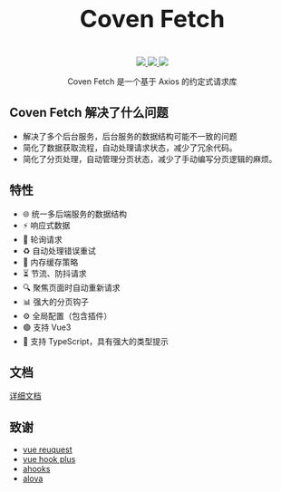 <p align="center">

[//]: # (  <img width="300px" src="https://user-images.githubusercontent.com/10731096/95823103-9ce15780-0d5f-11eb-8010-1bd1b5910d4f.png">)
</p>
<p align="center" style="font-size: 3em">
<b>Coven Fetch</b>
</p>
<p align="center">
  <a href="https://www.npmjs.org/package/coven-fetch">
    <img src="https://img.shields.io/npm/v/coven-fetch.svg" />
  </a>
  <a href="https://github.com/songpeng154/coven-fetch">
    <img src="https://img.shields.io/badge/node-%20%3E%3D%2018-47c219" />
  </a>
  <a href="https://npmcharts.com/compare/coven-fetch?minimal=true">
    <img src="https://img.shields.io/npm/dm/coven-fetch.svg" />
  </a>
  <br>
</p>
<p align="center">
Coven Fetch 是一个基于 Axios 的约定式请求库
</p>

## Coven Fetch 解决了什么问题

* 解决了多个后台服务，后台服务的数据结构可能不一致的问题
* 简化了数据获取流程，自动处理请求状态，减少了冗余代码。
* 简化了分页处理，自动管理分页状态，减少了手动编写分页逻辑的麻烦。


## 特性
* 🌐 统一多后端服务的数据结构
* ⚡  响应式数据
* 🔄 轮询请求
* ♻️ 自动处理错误重试
* 💾 内存缓存策略
* ⏳ 节流、防抖请求
* 🔍 聚焦页面时自动重新请求
* 📊 强大的分页钩子
* ⚙️ 全局配置（包含插件）
* 🟢 支持 Vue3
* 📘 支持 TypeScript，具有强大的类型提示

## 文档

[详细文档](https://songpeng154.github.io/coven-fetch/)

[//]: # (## 快速开始)

[//]: # ()
[//]: # (```shell)

[//]: # (# 使用 npm 安装 )

[//]: # (npm install axios coven-fetch)

[//]: # ()
[//]: # (or)

[//]: # ()
[//]: # (# 使用 pnpm 安装 )

[//]: # (pnpm add axios coven-fetch)

[//]: # (```)

[//]: # ()
[//]: # (## 定义后台数据结构)

[//]: # ()
[//]: # (```typescript)

[//]: # (interface Result<TData> {)

[//]: # (  code: number,)

[//]: # (  msg: string)

[//]: # (  data: TData)

[//]: # (})

[//]: # (````)

[//]: # ()
[//]: # (## 创建服务实例)

[//]: # ()
[//]: # (`NormFetch` 是一个基于 `Axios` 实现的请求请求类，它可以帮助我们统一多个后台服务的数据结构。)

[//]: # ()
[//]: # (`NormFetch` 的`构造函数`接收一个配置对象，配置对象的属性和 `Axios` 的配置对象一致。)

[//]: # ()
[//]: # (`NormFetch` 将 `Axios` 的拦截器的方法抽取到了`interceptor`中，强制了响应成功、响应失败的返回类型，统一要求返回)

[//]: # (`ResponseContent` 类型)

[//]: # ()
[//]: # (> 不要在拦截器中返回异步异常这类操作： `Promise.reject&#40;responseContent&#41;`，因为下层请求接受不到该异常，请把异常设置到)

[//]: # (`responseContent[1]`中。)

[//]: # ()
[//]: # (```typescript)

[//]: # (import { NormFetch, ResponseContent } from 'coven-fetch')

[//]: # ()
[//]: # (const server = new NormFetch<Result>&#40;{)

[//]: # (  baseURL: 'https://api.example.com',)

[//]: # (  timeout: 10000,)

[//]: # (  interceptor: {)

[//]: # (    // 处理请求之前（比如请求头、token）)

[//]: # (    onBeforeRequest&#40;config&#41; {)

[//]: # (      return config)

[//]: # (    },)

[//]: # (    // 处理响应)

[//]: # (    onResponse&#40;response&#41; {)

[//]: # (      // 服务响应数据)

[//]: # (      const { code, msg, data } = response.data)

[//]: # (      // 统一的响应结果)

[//]: # (      const responseContent: ResponseContent<Result, typeof result> = [ data, undefined, response ])

[//]: # ()
[//]: # (      // 处理响应错误 &#40;假设 code 不等于 200 为错误&#41;)

[//]: # (      if &#40;code !== 200&#41; {)

[//]: # (        // 设置错误的响应内容)

[//]: # (        responseContent[1] = { code, msg })

[//]: # (      })

[//]: # ()
[//]: # (      return responseContent)

[//]: # (    },)

[//]: # (    // 处理响应错误)

[//]: # (    onResponseError&#40;error&#41; {)

[//]: # (      const responseContent: ResponseContent = [ undefined, undefined, err.response ])

[//]: # ()
[//]: # (      // 处理响应后的错误)

[//]: # (      if &#40;err.response&#41; {)

[//]: # (        // 请求已发出，但服务器响应的状态码错误)

[//]: # (        responseContent[1] = { code: err.response.status, msg: '请求错误' })

[//]: # (      })

[//]: # (      // 处理请求时的错误)

[//]: # (      else {)

[//]: # (        responseContent[1] = { code: err.code as number, msg: '请求错误', axiosError: err })

[//]: # (      })

[//]: # ()
[//]: # (      return responseContent)

[//]: # (    },)

[//]: # (  },)

[//]: # (}&#41;)

[//]: # (```)

[//]: # ()
[//]: # (## 定义Api)

[//]: # ()
[//]: # (```typescript)

[//]: # (interface Userinfo {)

[//]: # (  name: string)

[//]: # ()
[//]: # (  age: number)

[//]: # (})

[//]: # ()
[//]: # (const getUserinfo = &#40;id&#41; => server.get<Userinfo>&#40;'/userinfo', { id }&#41;)

[//]: # ()
[//]: # (const getUserList = &#40;params&#41; => server.post<Userinfo[]>&#40;'/userlist',params&#41;)

[//]: # (```)

[//]: # ()
[//]: # (## 搭配 useFetch 使用)

[//]: # ()
[//]: # (```vue)

[//]: # (<template>)

[//]: # (  <div>)

[//]: # (    <div v-if="loading">loading...</div>)

[//]: # (    <div v-if="error">failed to fetch</div>)

[//]: # (    <div v-if="data">Hey! {{ data }}</div>)

[//]: # (  </div>)

[//]: # (</template>)

[//]: # (<script lang="ts" setup>)

[//]: # (  import { useFetch } from 'coven-fetch')

[//]: # (  )
[//]: # (  const { data, loading, error } = useFetch&#40;getUserinfo&#41;;)

[//]: # (</script>)

[//]: # (```)

[//]: # ()
[//]: # (## 使用 usePagination 获取分页数据)

[//]: # ()
[//]: # (```typescript)

[//]: # (import { usePagination } from 'coven-fetch')

[//]: # ()
[//]: # (const { data, loading, error, refetch } = usePagination&#40;pagination=>getUserList&#40;{}&#41;&#41;)

[//]: # (```)

## 致谢
* [vue reuquest](https://github.com/attojs/vue-request)
* [vue hook plus](https://github.com//InhiblabCore/vue-hooks-plus)
* [ahooks](https://github.com/alibaba/hooks)
* [alova](https://github.com/alovajs/alova.git)
